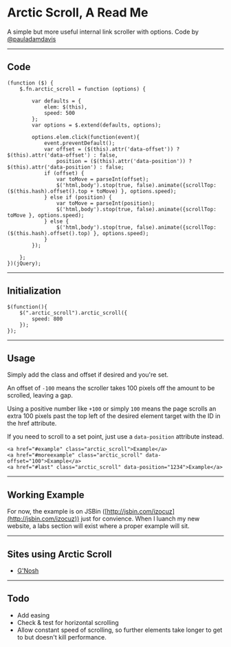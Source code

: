 # Arctic Scroll, A Read Me

A simple but more useful internal link scroller with options. Code by [@pauladamdavis](http://twitter.com/pauladamdavis)

---

## Code

	(function ($) {
	    $.fn.arctic_scroll = function (options) {

	        var defaults = {
	            elem: $(this),
	            speed: 500
	        };
	        var options = $.extend(defaults, options);

	        options.elem.click(function(event){     
	            event.preventDefault();
	            var offset = ($(this).attr('data-offset')) ? $(this).attr('data-offset') : false,
	                position = ($(this).attr('data-position')) ? $(this).attr('data-position') : false;         
	            if (offset) {
	                var toMove = parseInt(offset);
	                $('html,body').stop(true, false).animate({scrollTop: ($(this.hash).offset().top + toMove) }, options.speed);
	            } else if (position) {
	                var toMove = parseInt(position);
	                $('html,body').stop(true, false).animate({scrollTop: toMove }, options.speed);
	            } else {
	                $('html,body').stop(true, false).animate({scrollTop: ($(this.hash).offset().top) }, options.speed);
	            }
	        });

	    };
	})(jQuery);

---

## Initialization

	$(function(){
	    $(".arctic_scroll").arctic_scroll({
	        speed: 800
	    });
	});

---

## Usage

Simply add the class and offset if desired and you're set.

An offset of `-100` means the scroller takes 100 pixels off the amount to be scrolled, leaving a gap.

Using a positive number like `+100` or simply `100` means the page scrolls an extra 100 pixels past the top left of the desired element target with the ID in the href attribute.

If you need to scroll to a set point, just use a `data-position` attribute instead.

	<a href="#example" class="arctic_scroll">Example</a>
	<a href="#moreexample" class="arctic_scroll" data-offset="100">Example</a>
	<a href="#last" class="arctic_scroll" data-position="1234">Example</a>

---

## Working Example

For now, the example is on JSBin ([http://jsbin.com/izocuz](http://jsbin.com/izocuz)) just for convience. When I luanch my new website, a labs section will exist where a proper example will sit.

---

## Sites using Arctic Scroll

* [G'Nosh](http://gnosh.co.uk)

---

## Todo

* Add easing
* Check & test for horizontal scrolling
* Allow constant speed of scrolling, so further elements take longer to get to but doesn't kill performance.